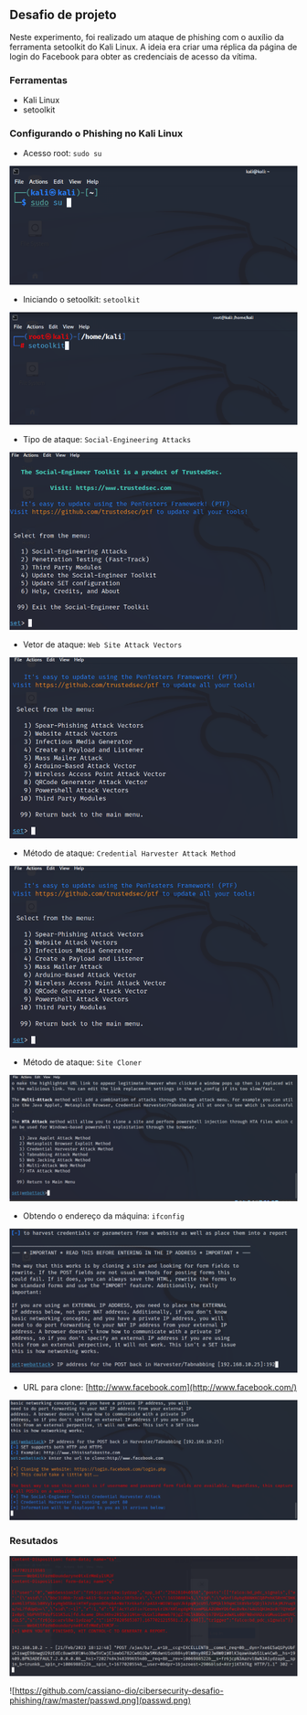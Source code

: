 ## Desafio de projeto
Neste experimento, foi realizado um ataque de phishing com o auxílio da ferramenta setoolkit do Kali Linux. A ideia era criar uma réplica da página de login do Facebook para obter as credenciais de acesso da vítima.

### Ferramentas

- Kali Linux
- setoolkit

### 

### Configurando o Phishing no Kali Linux

- Acesso root: `sudo su`

![Untitled](img1.png)

- Iniciando o setoolkit: `setoolkit`

![Untitled](img2.png)

- Tipo de ataque: `Social-Engineering Attacks`

![Untitled](img3.png)

- Vetor de ataque: `Web Site Attack Vectors`

![Untitled](img4.png)

- Método de ataque: `Credential Harvester Attack Method`

![Untitled](img5.png)

- Método de ataque: `Site Cloner`

![Untitled](img6.png)

- Obtendo o endereço da máquina: `ifconfig`

![Untitled](img7.png)

- URL para clone: [http://www.facebook.com](http://www.facebook.com/)

![Untitled](img8.png)

### Resutados

![Untitled](img9.png)

![https://github.com/cassiano-dio/cibersecurity-desafio-phishing/raw/master/passwd.png](passwd.png)
